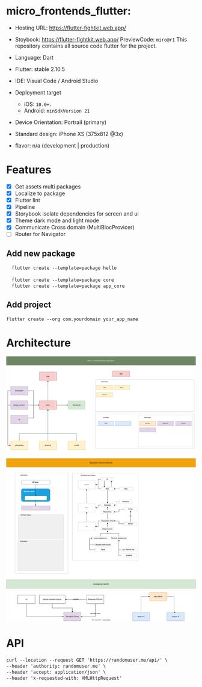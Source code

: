 # micro_frontends_flutter: 
- Hosting URL: https://flutter-fightkit.web.app/
- Stoybook: https://flutter-fightkit.web.app/
    PreviewCode: `miro@r1`
This repository contains all source code flutter for the project.

-  Language: Dart
-  Flutter: stable 2.10.5
- IDE:  Visual Code / Android Studio
- Deployment target
    -  iOS: `10.0+.`
    - Android: `minSdkVersion 21`
- Device Orientation: Portrail (primary)
- Standard design: iPhone XS (375x812 @3x)
- flavor: n/a (development | production)

# Features
 - [x] Get assets multi packages
 - [x] Localize to package
 - [x] Flutter lint
 - [x] Pipeline
 - [x] Storybook isolate dependencies for screen and ui
 - [x] Theme dark mode and light mode
 - [x] Communicate Cross domain (MultiBlocProvicer)
 - [ ] Router for Navigator
  
## Add new package
```
  flutter create --template=package hello
  
  flutter create --template=package core
  flutter create --template=package app_core
```

## Add project 
```
flutter create --org com.yourdomain your_app_name

```

# Architecture

![Alt text](docs/Architecture.svg)


# API

```
curl --location --request GET 'https://randomuser.me/api/' \
--header 'authority: randomuser.me' \
--header 'accept: application/json' \
--header 'x-requested-with: XMLHttpRequest'
```
